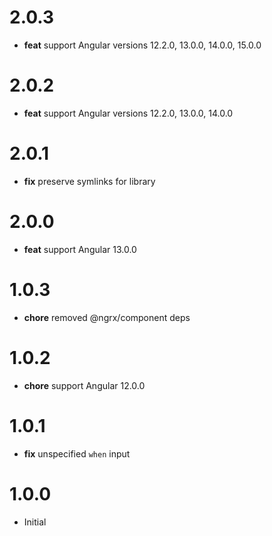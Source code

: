 # 2.0.3

- **feat** support Angular versions 12.2.0, 13.0.0, 14.0.0, 15.0.0

# 2.0.2

- **feat** support Angular versions 12.2.0, 13.0.0, 14.0.0

# 2.0.1

- **fix** preserve symlinks for library

# 2.0.0

- **feat** support Angular 13.0.0

# 1.0.3

- **chore** removed @ngrx/component deps

# 1.0.2

- **chore** support Angular 12.0.0

# 1.0.1

- **fix** unspecified `when` input

# 1.0.0

- Initial
